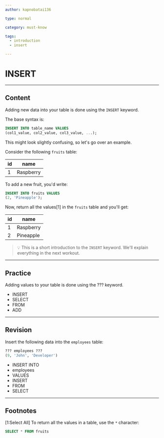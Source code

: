 ```yaml
---
author: kapnobatai136

type: normal

category: must-know

tags:
  - introduction
  - insert

---
```


# INSERT

---

## Content

Adding new data into your table is done using the `INSERT` keyword.

The base syntax is:

```sql
INSERT INTO table_name VALUES
(col1_value, col2_value, col3_value, ...);
```

This might look slightly confusing, so let's go over an example.

Consider the following `fruits` table:

| id | name      |
|----|-----------|
| 1  | Raspberry |

To add a new fruit, you'd write:

```sql
INSERT INTO fruits VALUES
(2, 'Pineapple');
```

Now, return all the values[1] in the `fruits` table and you'll get:

| id | name      |
|----|-----------|
| 1  | Raspberry |
| 2  | Pineapple |


> 💡 This is a short introduction to the `INSERT` keyword. We'll explain everything in the next workout.

---

## Practice

Adding values to your table is done using the ??? keyword.

- INSERT
- SELECT
- FROM
- ADD

---

## Revision

Insert the following data into the `employees` table:

```sql
??? employees ???
(9, 'John', 'Developer')
```

- INSERT INTO
- employees
- VALUES
- INSERT
- FROM
- SELECT

---

## Footnotes

[1:Select All]
To return all the values in a table, use the `*` character:
```sql
SELECT * FROM fruits
```